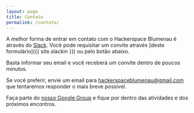 ```yaml
---
layout: page
title: Contato
permalink: /contato/
---
```


A melhor forma de entrar em contato com o Hackerspace Blumenau é através do [Slack](https://hackerspaceblumenau.slack.com/).
Você pode requisitar um convite através [deste formulário]({{ site.slackin }}) ou pelo botão abaixo.

<script async defer src="{{ site.slackin }}/slackin.js"></script>

Basta informar seu email e você receberá um convite dentro de poucos minutos.

Se você preferir, envie um email para <a href="mailto:hackerspaceblumenau@gmail.com">hackerspaceblumenau@gmail.com</a> que tentaremos responder o mais breve possível.

Faça parte do [nosso Google Group](https://groups.google.com/forum/#!forum/hackerspace-blumenau) e fique por dentro das atividades e dos próximos encontros.
